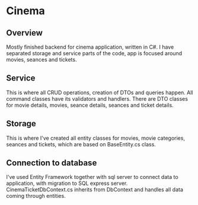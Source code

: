# Cinema
## Overview
Mostly finished backend for cinema application, written in C#. I have separated storage and service parts of the code, app is focused around movies, seances and tickets.
## Service
This is where all CRUD operations, creation of DTOs and queries happen. All command classes have its validators and handlers. There are DTO classes for movie details, movies, seance details, seances and ticket details.
## Storage
This is where I've created all entity classes for movies, movie categories, seances and tickets, which are based on BaseEntity.cs class.
## Connection to database
I've used Entity Framework together with sql server to connect data to application, with migration to SQL express server. CinemaTicketDbContext.cs inherits from DbContext and handles all data coming through entities.

